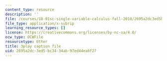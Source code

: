```yaml
---
content_type: resource
description: ''
file: /courses/18-01sc-single-variable-calculus-fall-2010/2695a2dc3ed5bc3434ab97ed44ea6f27_60VGKnYBpbg.srt
file_type: application/x-subrip
learning_resource_types: []
license: https://creativecommons.org/licenses/by-nc-sa/4.0/
ocw_type: OCWFile
resourcetype: Other
title: 3play caption file
uid: 2695a2dc-3ed5-bc34-34ab-97ed44ea6f27
---
```


